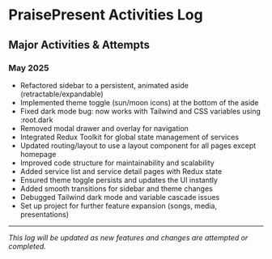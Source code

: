 # PraisePresent Activities Log

## Major Activities & Attempts

### May 2025

- Refactored sidebar to a persistent, animated aside (retractable/expandable)
- Implemented theme toggle (sun/moon icons) at the bottom of the aside
- Fixed dark mode bug: now works with Tailwind and CSS variables using :root.dark
- Removed modal drawer and overlay for navigation
- Integrated Redux Toolkit for global state management of services
- Updated routing/layout to use a layout component for all pages except homepage
- Improved code structure for maintainability and scalability
- Added service list and service detail pages with Redux state
- Ensured theme toggle persists and updates the UI instantly
- Added smooth transitions for sidebar and theme changes
- Debugged Tailwind dark mode and variable cascade issues
- Set up project for further feature expansion (songs, media, presentations)

---

_This log will be updated as new features and changes are attempted or completed._ 